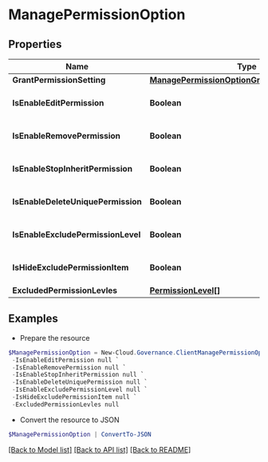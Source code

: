 # ManagePermissionOption
## Properties

Name | Type | Description | Notes
------------ | ------------- | ------------- | -------------
**GrantPermissionSetting** | [**ManagePermissionOptionGrantPermissionSetting**](ManagePermissionOptionGrantPermissionSetting.md) |  | [optional] 
**IsEnableEditPermission** | **Boolean** |  | [optional] [default to $false]
**IsEnableRemovePermission** | **Boolean** |  | [optional] [default to $false]
**IsEnableStopInheritPermission** | **Boolean** |  | [optional] [default to $false]
**IsEnableDeleteUniquePermission** | **Boolean** |  | [optional] [default to $false]
**IsEnableExcludePermissionLevel** | **Boolean** |  | [optional] [default to $false]
**IsHideExcludePermissionItem** | **Boolean** |  | [optional] [default to $false]
**ExcludedPermissionLevles** | [**PermissionLevel[]**](PermissionLevel.md) |  | [optional] 

## Examples

- Prepare the resource
```powershell
$ManagePermissionOption = New-Cloud.Governance.ClientManagePermissionOption  -GrantPermissionSetting null `
 -IsEnableEditPermission null `
 -IsEnableRemovePermission null `
 -IsEnableStopInheritPermission null `
 -IsEnableDeleteUniquePermission null `
 -IsEnableExcludePermissionLevel null `
 -IsHideExcludePermissionItem null `
 -ExcludedPermissionLevles null
```

- Convert the resource to JSON
```powershell
$ManagePermissionOption | ConvertTo-JSON
```

[[Back to Model list]](../README.md#documentation-for-models) [[Back to API list]](../README.md#documentation-for-api-endpoints) [[Back to README]](../README.md)

